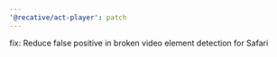 ```yaml
---
'@recative/act-player': patch
---
```


fix: Reduce false positive in broken video element detection for Safari
